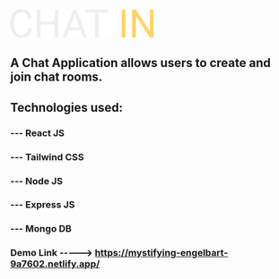 ![alt text](https://github.com/nachiappan15/chat-in/blob/main/Client/src/images/logo.png)


## A Chat Application allows users to create and join chat rooms.

## Technologies used:<br/>
### ---  React JS<br/>
### ---  Tailwind CSS<br/>
### ---  Node JS<br/>
### ---  Express JS<br/>
### ---  Mongo DB<br/>

### Demo Link   ----->    https://mystifying-engelbart-9a7602.netlify.app/



